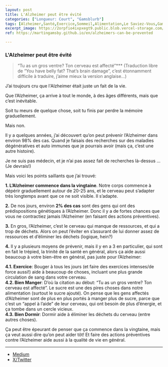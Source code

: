 ```yaml
---
layout: post
title: L'Alzheimer peut être évité
categories: ["Longueur: Court", "Gamsblurb"]
tags: [Alzheimer,Santé,Exercice,Sommeil,Alimentation,Le Saviez-Vous,Gamsblurb]
excerpt_image: https://2orpfio4ixpxegt9.public.blob.vercel-storage.com/blogPost/cm0jjyse701smjz0cl4uuk5xy/preview-image-EeDFBF6JhEooBosvqvy1iqSa4mzxeN.jfif
ref: https://martingamsby.github.io/en/alzheimers-can-be-prevented

---
```


### **L'Alzheimer peut être évité**

> “Tu as un gros ventre? Ton cerveau est affecté”*** (Traduction libre de “You have belly fat? That’s brain damage”, c’est étonnamment difficile à traduire, j’aime mieux la version anglaise…)

J’ai toujours cru que l'Alzheimer était juste un fait de la vie.

Que l’Alzheimer, ça arrive à tout le monde, à des âges différents, mais que c’est inévitable.

Soit tu meurs de quelque chose, soit tu finis par perdre la mémoire graduellement.

Mais non. 

Il y a quelques années, j’ai découvert qu’on peut prévenir l’Alzheimer dans environ 98% des cas. Quand je faisais des recherches sur des maladies dégénératives et auto immunes que je pourrais avoir (mais ça, c’est une autre histoire).

Je ne suis pas médecin, et je n’ai pas assez fait de recherches là-dessus  … (Je devrais\!)

Mais voici les points saillants que j’ai trouvé:

**1\. L’Alzheimer commence dans la vingtaine**. Notre corps commence à dépérir graduellement autour de 20-25 ans, et le cerveau peut s’adapter très longtemps avant que ce ne soit visible. Il s’adapte.

**2\.** De nos jours, environ **2% des cas** sont des gens qui ont des prédispositions génétiques à l’Alzheimer. Donc il y a de fortes chances que vous ne contractiez jamais l’Alzheimer (en faisant des actions préventives).

**3\.** En gros, l’Alzheimer, c’est le cerveau qui manque de ressources, et qui a trop de déchets. Alors on peut l’éviter en s’assurant de lui donner assez de ressources et d’éliminer les déchets (logique, hein?)

**4\.** Il y a plusieurs moyens de prévenir, mais il y en a 3 en particulier, qui sont en fait le trépied, la trinité de la santé en général, alors ça aide aussi beaucoup à votre bien-être en général, pas juste pour l’Alzheimer:

**4.1. Exercice**: Bouger à tous les jours (et faire des exercices intenses/de force aussi\!) aide à beaucoup de choses, incluant une plus grande circulation de sang dans votre cerveau.  
**4.2. Bien Manger**: D’où la citation au début: “Tu as un gros ventre? Ton cerveau est affecté”. Le sucre est une des pires choses dans notre alimentation (surtout le sucre ajouté). On pense que les gens affectés d’Alzheimer sont de plus en plus portés à manger plus de sucre, parce que c’est un “appel à l’aide” de leur cerveau, qui ont besoin de plus d’énergie, et ça tombe dans un cercle vicieux.  
**4.3. Bien Dormir**: Dormir aide à éliminer les déchets du cerveau (entre autres choses).

Ça peut être épeurant de penser que ça commence dans la vingtaine, mais ça veut aussi dire qu’on peut aider tôt\! Et faire des actions préventives contre l’Alzheimer aide aussi à la qualité de vie en général.

---

- [Medium](https://medium.com/@martin.gamsby/lalzheimer-peut-%C3%AAtre-%C3%A9vit%C3%A9-1e49aaef7e37)
- [X/Twitter](https://x.com/MartinGamsby/status/1830221942001144163)

